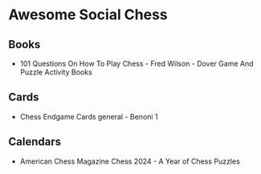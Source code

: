# Awesome Social Chess

## Books

- 101 Questions On How To Play Chess - Fred Wilson - Dover Game And Puzzle Activity Books

## Cards

- Chess Endgame Cards general - Benoni 1

## Calendars

- American Chess Magazine Chess 2024 - A Year of Chess Puzzles 
